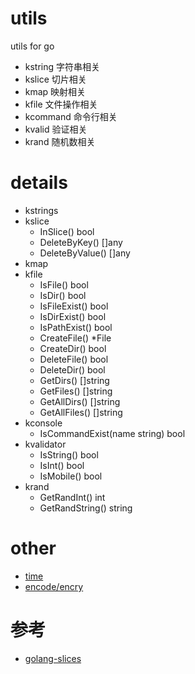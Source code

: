 # utils
utils for go

- kstring 字符串相关
- kslice 切片相关
- kmap 映射相关
- kfile 文件操作相关
- kcommand 命令行相关
- kvalid 验证相关
- krand 随机数相关

# details
- kstrings
- kslice
  - InSlice() bool
  - DeleteByKey() []any
  - DeleteByValue() []any
- kmap
- kfile
  - IsFile() bool
  - IsDir() bool
  - IsFileExist() bool
  - IsDirExist() bool
  - IsPathExist() bool
  - CreateFile() *File
  - CreateDir() bool
  - DeleteFile() bool
  - DeleteDir() bool
  - GetDirs() []string
  - GetFiles() []string
  - GetAllDirs() []string
  - GetAllFiles() []string
- kconsole
  - IsCommandExist(name string) bool
- kvalidator
  - IsString() bool
  - IsInt() bool
  - IsMobile() bool
- krand
  - GetRandInt() int
  - GetRandString() string

# other
- [time](https://github.com/golang-module/carbon)
- [encode/encry](https://github.com/golang-module/dongle)

# 参考
- [golang-slices](https://pkg.go.dev/golang.org/x/exp/slices)
